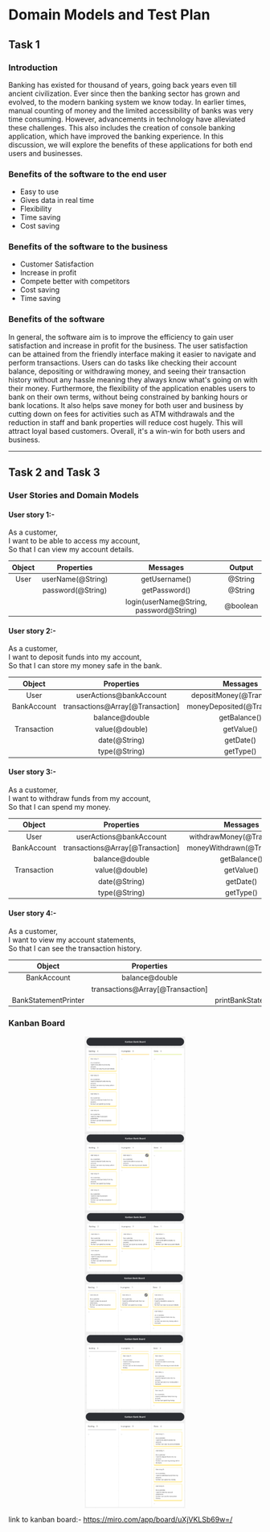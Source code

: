 # Domain Models and Test Plan
## Task 1

### Introduction
Banking has existed for thousand of years, going back years even till ancient civilization. Ever since then the banking sector has grown and evolved, to the modern banking system we know today.
In earlier times, manual counting of money and the limited accessibility of banks was very time consuming. However, advancements in technology have alleviated these challenges. This also includes the creation of console banking application, which have improved the banking experience. In this discussion, we will explore the benefits of these applications for both end users and businesses.

### Benefits of the software to the end user 
- Easy to use
- Gives data in real time
- Flexibility
- Time saving
- Cost saving
  
### Benefits of the software to the business
- Customer Satisfaction
- Increase in profit
- Compete better with competitors
- Cost saving 
- Time saving

### Benefits of the software 
In general, the software aim is to improve the efficiency to gain user satisfaction and increase in profit for the business. The user satisfaction can be attained from the friendly interface making it easier to navigate and perform transactions. Users can do tasks like checking their account balance, depositing or withdrawing money, and seeing their transaction history without any hassle meaning they always know what's going on with their money. Furthermore, the flexibility of the application enables users to bank on their own terms, without being constrained by banking hours or bank locations. It also helps save money for both user and business by cutting down on fees for activities such as ATM withdrawals and the reduction in staff and bank properties will reduce cost hugely. This will attract loyal based customers. Overall, it's a win-win for both users and business.



---
## Task 2 and Task 3

### User Stories and Domain Models

#### User story 1:-
As a customer, <br>
I want to be able to access my account, <br>
So that I can view my account details. <br>

| Object |    Properties     |                Messages                 |  Output  |
| :----: | :---------------: | :-------------------------------------: | :------: |
|  User  | userName(@String) |              getUsername()              | @String  |
|        | password(@String) |              getPassword()              | @String  |
|        |                   | login(userName@String, password@String) | @boolean |
#### User story 2:-
As a customer, <br>
I want to deposit funds into my account, <br>
So that I can store my money safe in the bank. <br>

|   Object    |            Properties            |           Messages           | Output  |
| :---------: | :------------------------------: | :--------------------------: | :-----: |
|    User     |     userActions@bankAccount      |  depositMoney(@Transaction)  |  @void  |
| BankAccount | transactions@Array[@Transaction] | moneyDeposited(@Transaction) |  @void  |
|             |          balance@double          |         getBalance()         | @double |
| Transaction |          value(@double)          |          getValue()          | @double |
|             |          date(@String)           |          getDate()           | @String |
|             |          type(@String)           |          getType()           | @String |

#### User story 3:-
As a customer, <br>
I want to withdraw funds from my account, <br>
So that I can spend my money. <br>

|   Object    |            Properties            |           Messages           | Output  |
| :---------: | :------------------------------: | :--------------------------: | :-----: |
|    User     |     userActions@bankAccount      | withdrawMoney(@Transaction)  |  @void  |
| BankAccount | transactions@Array[@Transaction] | moneyWithdrawn(@Transaction) |  @void  |
|             |          balance@double          |         getBalance()         | @double |
| Transaction |          value(@double)          |          getValue()          | @double |
|             |          date(@String)           |          getDate()           | @String |
|             |          type(@String)           |          getType()           | @String |

#### User story 4:-
As a customer, <br>
I want to view my account statements, <br>
So that I can see the transaction history. <br>

|        Object        |            Properties            |                   Messages                   |        Output        |
| :------------------: | :------------------------------: | :------------------------------------------: | :------------------: |
|     BankAccount      |          balance@double          |                 getBalance()                 |       @double        |
|                      | transactions@Array[@Transaction] |              getTransactions()               | @Array[@Transaction] |
| BankStatementPrinter |                                  | printBankStatement(@Transaction,Balance@int) |       @String        |


### Kanban Board
<img src="first.png" width="200" style="display: block; margin: 0 auto" />
<img src="second.png" width="200" style="display: block; margin: 0 auto"/>
<img src="third.png" width="200" style="display: block; margin: 0 auto"/>
<img src="forth.png" width="200" style="display: block; margin: 0 auto"/>
<img src="fifth.png" width="200" style="display: block; margin: 0 auto"/>
<img src="last.png" width="200" style="display: block; margin: 0 auto"/>

link to kanban board:-
https://miro.com/app/board/uXjVKLSb69w=/ 